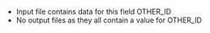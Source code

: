 - Input file contains data for this field OTHER_ID
- No output files as they all contain a value for OTHER_ID
